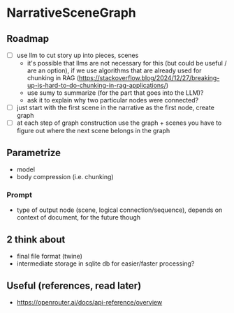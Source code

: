 # NarrativeSceneGraph
## Roadmap
- [ ] use llm to cut story up into pieces, scenes
    - it's possible that llms are not necessary for this (but could be useful / are an option), if we use algorithms that are already used for chunking in RAG (https://stackoverflow.blog/2024/12/27/breaking-up-is-hard-to-do-chunking-in-rag-applications/)
    - use sumy to summarize (for the part that goes into the LLM)?
    - ask it to explain why two particular nodes were connected?
- [ ] just start with the first scene in the narrative as the first node, create graph
- [ ] at each step of graph construction use the graph + scenes you have to figure out where the next scene belongs in the graph

## Parametrize
- model
- body compression (i.e. chunking)

### Prompt
- type of output node  (scene, logical connection/sequence), depends on context of document, for the future though

## 2 think about
- final file format (twine)
- intermediate storage in sqlite db for easier/faster processing?

## Useful (references, read later)
- https://openrouter.ai/docs/api-reference/overview
